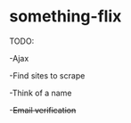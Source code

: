 something-flix
==============
TODO:

-Ajax

-Find sites to scrape

-Think of a name

-~~Email verification~~

